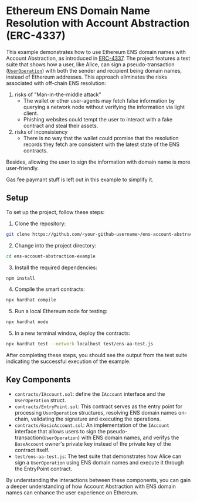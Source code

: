 # Ethereum ENS Domain Name Resolution with Account Abstraction (ERC-4337)

This example demonstrates how to use Ethereum ENS domain names with Account Abstraction, as introduced in [ERC-4337](https://eips.ethereum.org/EIPS/eip-4337). The project features a test suite that shows how a user, like Alice, can sign a pseudo-transaction ([`UserOperation`](contracts/IAccount.sol)) with both the sender and recipient being domain names, instead of Ethereum addresses. This approach eliminates the risks associated with off-chain ENS resolution:

1. risks of "Man-in-the-middle attack"
    - The wallet or other user-agents may fetch false information by querying a network node without verifying the information via light client.
    - Phishing websites could tempt the user to interact with a fake contract and steal their assets.
2. risks of inconsistency
    - There is no way that the wallet could promise that the resolution records they fetch are consistent with the latest state of the ENS contracts. 

Besides, allowing the user to sign the information with domain name is more user-friendly.

Gas fee paymant stuff is left out in this example to simplify it.

## Setup

To set up the project, follow these steps:

1. Clone the repository:

```bash
git clone https://github.com/<your-github-username>/ens-account-abstraction-example.git
```

2. Change into the project directory:

```bash
cd ens-account-abstraction-example
```

3. Install the required dependencies:

```bash
npm install
```

4. Compile the smart contracts:

```bash
npx hardhat compile
```

5. Run a local Ethereum node for testing:

```bash
npx hardhat node
```

5. In a new terminal window, deploy the contracts:

```bash
npx hardhat test --network localhost test/ens-aa-test.js
```

After completing these steps, you should see the output from the test suite indicating the successful execution of the example.

## Key Components

- `contracts/IAccount.sol`: define the `IAccount` interface and the `UserOperation` struct.
- `contracts/EntryPoint.sol`: This contract serves as the entry point for processing `UserOperation` structures, resolving ENS domain names on-chain, validating the signature and executing the operations.
- `contracts/BasicAccount.sol`: An implementation of the `IAccount` interface that allows users to sign the pseudo-transaction(`UserOperation`) with ENS domain names, and verifys the `BaseAccount` owner's private key instead of the private key of the contract itself.
- `test/ens-aa-test.js`: The test suite that demonstrates how Alice can sign a `UserOperation` using ENS domain names and execute it through the EntryPoint contract.

By understanding the interactions between these components, you can gain a deeper understanding of how Account Abstraction with ENS domain names can enhance the user experience on Ethereum.